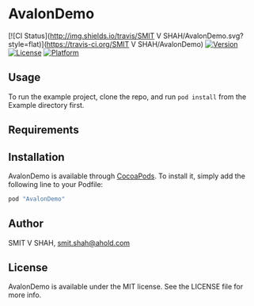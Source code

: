 # AvalonDemo

[![CI Status](http://img.shields.io/travis/SMIT V SHAH/AvalonDemo.svg?style=flat)](https://travis-ci.org/SMIT V SHAH/AvalonDemo)
[![Version](https://img.shields.io/cocoapods/v/AvalonDemo.svg?style=flat)](http://cocoapods.org/pods/AvalonDemo)
[![License](https://img.shields.io/cocoapods/l/AvalonDemo.svg?style=flat)](http://cocoapods.org/pods/AvalonDemo)
[![Platform](https://img.shields.io/cocoapods/p/AvalonDemo.svg?style=flat)](http://cocoapods.org/pods/AvalonDemo)

## Usage

To run the example project, clone the repo, and run `pod install` from the Example directory first.

## Requirements

## Installation

AvalonDemo is available through [CocoaPods](http://cocoapods.org). To install
it, simply add the following line to your Podfile:

```ruby
pod "AvalonDemo"
```

## Author

SMIT V SHAH, smit.shah@ahold.com

## License

AvalonDemo is available under the MIT license. See the LICENSE file for more info.
